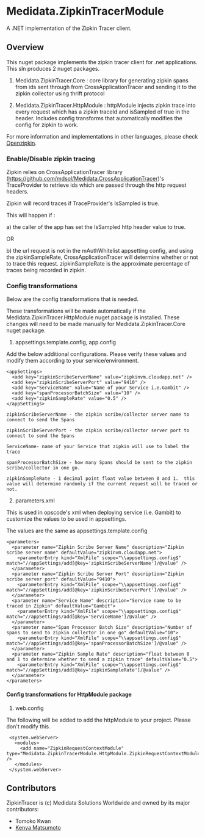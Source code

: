 # Medidata.ZipkinTracerModule
A .NET implementation of the Zipkin Tracer client.

## Overview
This nuget package implements the zipkin tracer client for .net applications.  This sln produces 2 nuget packages.

1) Medidata.ZipkinTracer.Core : core library for generating zipkin spans from ids sent through from CrossApplicationTracer and sending it to the zipkin collector using thrift protocol

2) Medidata.ZipkinTracer.HttpModule : httpModule injects zipkin trace into every request which has a zipkin traceId and isSampled of true in the header. Includes config transforms that automatically modifies the config for zipkin to work.

For more information and implementations in other languages, please check [Openzipkin](https://github.com/openzipkin/).

### Enable/Disable zipkin tracing

Zipkin relies on CrossApplicationTracer library (https://github.com/mdsol/Medidata.CrossApplicationTracer)'s TraceProvider to retrieve ids which are passed through the http request headers.

Zipkin will record traces if TraceProvider's IsSampled is true.  

This will happen if :

a) the caller of the app has set the IsSampled http header value to true.

OR

b) the url request is not in the mAuthWhitelist appsetting config, and using the zipkinSampleRate, CrossApplicationTracer will determine whether or not to trace this request. zipkinSampleRate is the approximate percentage of traces being recorded in zipkin.

### Config transformations
Below are the config transformations that is needed.  

These transformations will be made automatically if the Medidata.ZipkinTracer.HttpModule nuget package is installed.  These changes will need to be made manually for Medidata.ZipkinTracer.Core nuget package.

1) appsettings.template.config, app.config

Add the below additional configurations. Please verify these values and modify them according to your service/environment.

```
<appSettings>
  <add key="zipkinScribeServerName" value="zipkinvm.cloudapp.net" />
  <add key="zipkinScribeServerPort" value="9410" />
  <add key="ServiceName" value="Name of your Service i.e.Gambit" />
  <add key="spanProcessorBatchSize" value="10" />
  <add key="zipkinSampleRate" value="0.5" />
</appSettings>
```

	zipkinScribeServerName - the zipkin scribe/collector server name to connect to send the Spans

	zipkinScribeServerPort - the zipkin scribe/collector server port to connect to send the Spans

	ServiceName- name of your Service that zipkin will use to label the trace

	spanProcessorBatchSize - how many Spans should be sent to the zipkin scribe/collector in one go.
	
	zipkinSampleRate - 1 decimal point float value between 0 and 1.  this value will determine randomly if the current request will be traced or not.

	
2) parameters.xml

This is used in opscode's xml when deploying service (i.e. Gambit) to customize the values to be used in appsettings.

The values are the same as appsettings.template.config

```
<parameters>
  <parameter name="Zipkin Scribe Server Name" description="Zipkin scribe server name" defaultValue="zipkinvm.cloudapp.net">
    <parameterEntry kind="XmlFile" scope="\\appsettings.config$" match="//appSettings/add[@key='zipkinScribeServerName']/@value" />
  </parameter>
  <parameter name="Zipkin Scribe Server Port" description="Zipkin scribe server port" defaultValue="9410">
    <parameterEntry kind="XmlFile" scope="\\appsettings.config$" match="//appSettings/add[@key='zipkinScribeServerPort']/@value" />
  </parameter>
  <parameter name="Service Name" description="Service name to be traced in Zipkin" defaultValue="Gambit">
    <parameterEntry kind="XmlFile" scope="\\appsettings.config$" match="//appSettings/add[@key='ServiceName']/@value" />
  </parameter>
  <parameter name="Span Processor Batch Size" description="Number of spans to send to zipkin collector in one go" defaultValue="10">
    <parameterEntry kind="XmlFile" scope="\\appsettings.config$" match="//appSettings/add[@key='spanProcessorBatchSize']/@value" />
  </parameter>
  <parameter name="Zipkin Sample Rate" description="float between 0 and 1 to determine whether to send a zipkin trace" defaultValue="0.5">
    <parameterEntry kind="XmlFile" scope="\\appsettings.config$" match="//appSettings/add[@key='zipkinSampleRate']/@value" />
  </parameter>
</parameters>
```

#### Config transformations for HttpModule package

1) web.config 

The following will be added to add the httpModule to your project.  Please don't modify this.

 ```
  <system.webServer>
    <modules>
      <add name="ZipkinRequestContextModule" type="Medidata.ZipkinTracerModule.HttpModule.ZipkinRequestContextModule" />
    </modules>
  </system.webServer>
  ```

## Contributors
ZipkinTracer is (c) Medidata Solutions Worldwide and owned by its major contributors:
* Tomoko Kwan
* [Kenya Matsumoto](https://github.com/kenyamat)


